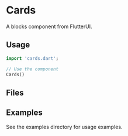 # Cards

A blocks component from FlutterUI.

## Usage

```dart
import 'cards.dart';

// Use the component
Cards()
```

## Files



## Examples

See the examples directory for usage examples.
